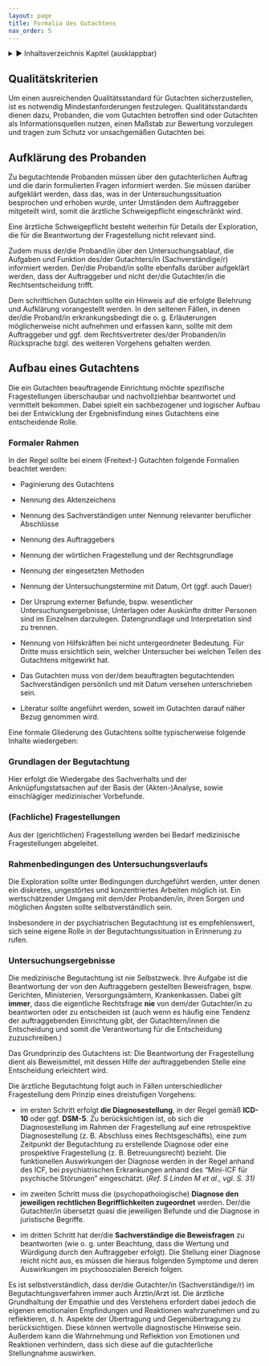 ```yaml
---
layout: page
title: Formalia des Gutachtens
nav_order: 5
---
```


<details markdown="block">
  <summary>
      &#9658; Inhaltsverzeichnis Kapitel (ausklappbar)
  </summary>

1. TOC
{:toc}
 </details>

   <p></p>


## Qualitätskriterien

Um einen ausreichenden Qualitätsstandard für Gutachten sicherzustellen,
ist es notwendig Mindestanforderungen festzulegen. Qualitätsstandards
dienen dazu, Probanden, die vom Gutachten betroffen sind oder Gutachten
als Informationsquellen nutzen, einen Maßstab zur Bewertung vorzulegen
und tragen zum Schutz vor unsachgemäßen Gutachten bei.

## Aufklärung des Probanden

Zu begutachtende Probanden müssen über den gutachterlichen Auftrag und
die darin formulierten Fragen informiert werden. Sie müssen darüber
aufgeklärt werden, dass das, was in der Untersuchungssituation
besprochen und erhoben wurde, unter Umständen dem Auftraggeber
mitgeteilt wird, somit die ärztliche Schweigepflicht eingeschränkt wird.

Eine ärztliche Schweigepflicht besteht weiterhin für Details der
Exploration, die für die Beantwortung der Fragestellung nicht relevant
sind.

Zudem muss der/die Proband/in über den Untersuchungsablauf, die Aufgaben
und Funktion des/der Gutachters/in (Sachverständige/r) informiert
werden. Der/die Proband/in sollte ebenfalls darüber aufgeklärt werden,
dass der Auftraggeber und nicht der/die Gutachter/in die
Rechtsentscheidung trifft.

Dem schriftlichen Gutachten sollte ein Hinweis auf die erfolgte
Belehrung und Aufklärung vorangestellt werden. In den seltenen Fällen,
in denen der/die Proband/in erkrankungsbedingt die o. g. Erläuterungen
möglicherweise nicht aufnehmen und erfassen kann, sollte mit dem
Auftraggeber und ggf. dem Rechtsvertreter des/der Probanden/in
Rücksprache bzgl. des weiteren Vorgehens gehalten werden.

## Aufbau eines Gutachtens

Die ein Gutachten beauftragende Einrichtung möchte spezifische
Fragestellungen überschaubar und nachvollziehbar beantwortet und
vermittelt bekommen. Dabei spielt ein sachbezogener und logischer Aufbau
bei der Entwicklung der Ergebnisfindung eines Gutachtens eine
entscheidende Rolle.

### Formaler Rahmen

In der Regel sollte bei einem (Freitext-) Gutachten folgende Formalien
beachtet werden:

  - Paginierung des Gutachtens

  - Nennung des Aktenzeichens

  - Nennung des Sachverständigen unter Nennung relevanter beruflicher
    Abschlüsse

  - Nennung des Auftraggebers

  - Nennung der wörtlichen Fragestellung und der Rechtsgrundlage

  - Nennung der eingesetzten Methoden

  - Nennung der Untersuchungstermine mit Datum, Ort (ggf. auch Dauer)

  - Der Ursprung externer Befunde, bspw. wesentlicher
    Untersuchungsergebnisse, Unterlagen oder Auskünfte dritter Personen
    sind im Einzelnen darzulegen. Datengrundlage und Interpretation sind
    zu trennen.

  - Nennung von Hilfskräften bei nicht untergeordneter Bedeutung. Für
    Dritte muss ersichtlich sein, welcher Untersucher bei welchen Teilen
    des Gutachtens mitgewirkt hat.

  - Das Gutachten muss von der/dem beauftragten begutachtenden
    Sachverständigen persönlich und mit Datum versehen unterschrieben
    sein.

  - Literatur sollte angeführt werden, soweit im Gutachten darauf näher
    Bezug genommen wird.

Eine formale Gliederung des Gutachtens sollte typischerweise folgende
Inhalte wiedergeben:

### Grundlagen der Begutachtung

Hier erfolgt die Wiedergabe des Sachverhalts und der
Anknüpfungstatsachen auf der Basis der (Akten-)Analyse, sowie
einschlägiger medizinischer Vorbefunde.

### (Fachliche) Fragestellungen

Aus der (gerichtlichen) Fragestellung werden bei Bedarf medizinische
Fragestellungen abgeleitet.

### Rahmenbedingungen des Untersuchungsverlaufs

Die Exploration sollte unter Bedingungen durchgeführt werden, unter
denen ein diskretes, ungestörtes und konzentriertes Arbeiten möglich
ist. Ein wertschätzender Umgang mit dem/der Probanden/in, ihren Sorgen
und möglichen Ängsten sollte selbstverständlich sein.

Insbesondere in der psychiatrischen Begutachtung ist es empfehlenswert,
sich seine eigene Rolle in der Begutachtungssituation in Erinnerung zu
rufen.

### Untersuchungsergebnisse

Die medizinische Begutachtung ist nie Selbstzweck. Ihre Aufgabe ist die
Beantwortung der von den Auftraggebern gestellten Beweisfragen, bspw.
Gerichten, Ministerien, Versorgungsämtern, Krankenkassen. Dabei gilt
**immer**, dass die eigentliche Rechtsfrage **nie** von dem/der
Gutachter/in zu beantworten oder zu entscheiden ist (auch wenn es häufig
eine Tendenz der auftraggebenden Einrichtung gibt, der Gutachtern/innen
die Entscheidung und somit die Verantwortung für die Entscheidung
zuzuschreiben.)

Das Grundprinzip des Gutachtens ist: Die Beantwortung der Fragestellung
dient als Beweismittel, mit dessen Hilfe der auftraggebenden Stelle eine
Entscheidung erleichtert wird.

Die ärztliche Begutachtung folgt auch in Fällen unterschiedlicher
Fragestellung dem Prinzip eines dreistufigen Vorgehens:

  - im ersten Schritt erfolgt **die Diagnosestellung**, in der Regel
    gemäß **ICD-10** oder ggf. **DSM-5**. Zu berücksichtigen ist, ob
    sich die Diagnosestellung im Rahmen der Fragestellung auf eine
    retrospektive Diagnosestellung (z. B. Abschluss eines
    Rechtsgeschäfts), eine zum Zeitpunkt der Begutachtung zu
    erstellende Diagnose oder eine prospektive Fragestellung (z. B.
    Betreuungsrecht) bezieht. Die funktionellen Auswirkungen der
    Diagnose werden in der Regel anhand des ICF, bei psychiatrischen
    Erkrankungen anhand des “Mini-ICF für psychische Störungen”
    eingeschätzt. (*Ref. S Linden M et al., vgl. S. 31)*

  - im zweiten Schritt muss die (psychopathologische) **Diagnose den
    jeweiligen rechtlichen Begrifflichkeiten zugeordnet** werden.
    Der/die Gutachter/in übersetzt quasi die jeweiligen Befunde und die
    Diagnose in juristische Begriffe.

  - im dritten Schritt hat der/die **Sachverständige die Beweisfragen**
    zu beantworten (wie o. g. unter Beachtung, dass die Wertung und
    Würdigung durch den Auftraggeber erfolgt). Die Stellung einer
    Diagnose reicht nicht aus, es müssen die hieraus folgenden Symptome
    und deren Auswirkungen im psychosozialen Bereich folgen.

Es ist selbstverständlich, dass der/die Gutachter/in (Sachverständige/r)
im Begutachtungsverfahren immer auch Ärztin/Arzt ist. Die ärztliche
Grundhaltung der Empathie und des Verstehens erfordert dabei jedoch die
eigenen emotionalen Empfindungen und Reaktionen wahrzunehmen und zu
reflektieren, d. h. Aspekte der Übertragung und Gegenübertragung zu
berücksichtigen. Diese können wertvolle diagnostische Hinweise sein.
Außerdem kann die Wahrnehmung und Reflektion von Emotionen und
Reaktionen verhindern, dass sich diese auf die gutachterliche
Stellungnahme auswirken.

